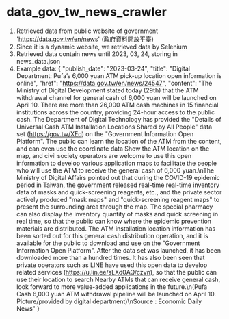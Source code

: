 # data_gov_tw_news_crawler

1. Retrieved data from public website of government 'https://data.gov.tw/en/news' (政府資料開放平臺)
2. Since it is a dynamic website, we retrieved data by Selenium
3. Retrieved data contain news until 2023, 03, 24, storing in news_data.json
4. Example data:
       {
        "publish_date": "2023-03-24",
        "title": "Digital Department: Pufa’s 6,000 yuan ATM pick-up location open information is online",
        "href": "https://data.gov.tw/en/news/24547",
        "content": "The Ministry of Digital Development stated today (29th) that the ATM withdrawal channel for general cash of 6,000 yuan will be launched on April 10. There are more than 26,000 ATM cash machines in 15 financial institutions across the country, providing 24-hour access to the public cash. The Department of Digital Technology has provided the \"Details of Universal Cash ATM Installation Locations Shared by All People\" data set (https://gov.tw/XEd) on the \"Government Information Open Platform\". The public can learn the location of the ATM from the content, and can even use the coordinate data Show the ATM location on the map, and civil society operators are welcome to use this open information to develop various application maps to facilitate the people who will use the ATM to receive the general cash of 6,000 yuan.\nThe Ministry of Digital Affairs pointed out that during the COVID-19 epidemic period in Taiwan, the government released real-time real-time inventory data of masks and quick-screening reagents, etc., and the private sector actively produced \"mask maps\" and \"quick-screening reagent maps\" to present the surrounding area through the map. The special pharmacy can also display the inventory quantity of masks and quick screening in real time, so that the public can know where the epidemic prevention materials are distributed. The ATM installation location information has been sorted out for this general cash distribution operation, and it is available for the public to download and use on the \"Government Information Open Platform\". After the data set was launched, it has been downloaded more than a hundred times. It has also been seen that private operators such as LINE have used this open data to develop related services (https://u.lin.ee/sLXd0AQ/czvn), so that the public can use their location to search Nearby ATMs that can receive general cash, look forward to more value-added applications in the future.\n(Pufa Cash 6,000 yuan ATM withdrawal pipeline will be launched on April 10. Picture/provided by digital department)\nSource : Economic Daily News"
    }
